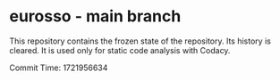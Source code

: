 # eurosso - main branch

This repository contains the frozen state of the repository.
Its history is cleared. It is used only for static code
analysis with Codacy.

Commit Time: 1721956634